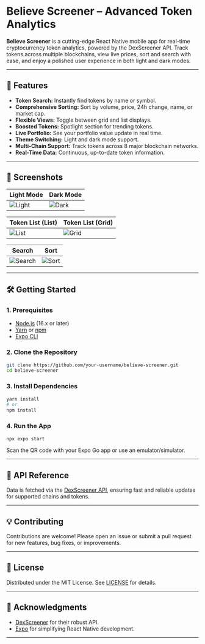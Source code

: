 # Believe Screener – Advanced Token Analytics

**Believe Screener** is a cutting-edge React Native mobile app for real-time cryptocurrency token analytics, powered by the DexScreener API. Track tokens across multiple blockchains, view live prices, sort and search with ease, and enjoy a polished user experience in both light and dark modes.

---

## 🚀 Features

- **Token Search:** Instantly find tokens by name or symbol.
- **Comprehensive Sorting:** Sort by volume, price, 24h change, name, or market cap.
- **Flexible Views:** Toggle between grid and list displays.
- **Boosted Tokens:** Spotlight section for trending tokens.
- **Live Portfolio:** See your portfolio value update in real time.
- **Theme Switching:** Light and dark mode support.
- **Multi-Chain Support:** Track tokens across 8 major blockchain networks.
- **Real-Time Data:** Continuous, up-to-date token information.

---

## 📱 Screenshots

| Light Mode | Dark Mode |
| ---------- | --------- |
| ![Light](https://github.com/user-attachments/assets/783eae8e-5c94-4ebd-9585-c920a2d6197c) | ![Dark](https://github.com/user-attachments/assets/9056e953-f5dd-438d-a168-2cac6f3e0b56) |

| Token List (List) | Token List (Grid) |
| ----------------- | ---------------- |
| ![List](https://github.com/user-attachments/assets/7d8219f0-cb01-48a7-8fa5-759be48e5a2b) | ![Grid](https://github.com/user-attachments/assets/abaad3d9-6bd5-420e-9238-acb1db6b66fa) |

| Search | Sort |
| ------ | ---- |
| ![Search](https://github.com/user-attachments/assets/1f7770fe-896a-4d29-bfd6-ed88403d5b22) | ![Sort](https://github.com/user-attachments/assets/727e818f-1e6d-4400-9851-594a315d289b) |

---

## 🛠️ Getting Started

### 1. Prerequisites

- [Node.js](https://nodejs.org/) (16.x or later)
- [Yarn](https://yarnpkg.com/) or [npm](https://www.npmjs.com/)
- [Expo CLI](https://docs.expo.dev/get-started/installation/)

### 2. Clone the Repository

```bash
git clone https://github.com/your-username/believe-screener.git
cd believe-screener
```

### 3. Install Dependencies

```bash
yarn install
# or
npm install
```

### 4. Run the App

```bash
npx expo start
```
Scan the QR code with your Expo Go app or use an emulator/simulator.

---

## 🔗 API Reference

Data is fetched via the [DexScreener API](https://docs.dexscreener.com/), ensuring fast and reliable updates for supported chains and tokens.

---

## 💡 Contributing

Contributions are welcome! Please open an issue or submit a pull request for new features, bug fixes, or improvements.

---

## 📝 License

Distributed under the MIT License. See [LICENSE](./LICENSE) for details.

---

## 🙏 Acknowledgments

- [DexScreener](https://dexscreener.com/) for their robust API.
- [Expo](https://expo.dev/) for simplifying React Native development.

---
